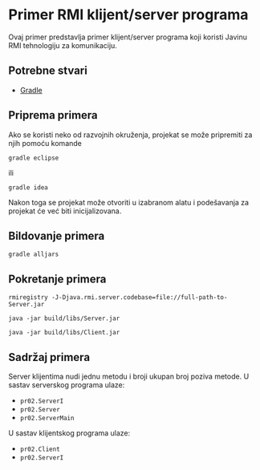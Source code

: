 # Primer RMI klijent/server programa

Ovaj primer predstavlja primer klijent/server programa koji koristi Javinu RMI tehnologiju za komunikaciju.

## Potrebne stvari

* [Gradle](https://gradle.org)

## Priprema primera

Ako se koristi neko od razvojnih okruženja, projekat se može pripremiti za njih pomoću komande

`gradle eclipse`

ili 

`gradle idea`

Nakon toga se projekat može otvoriti u izabranom alatu i podešavanja za projekat će već biti inicijalizovana.

## Bildovanje primera

`gradle alljars`

## Pokretanje primera

`rmiregistry -J-Djava.rmi.server.codebase=file://full-path-to-Server.jar`

`java -jar build/libs/Server.jar`

`java -jar build/libs/Client.jar`

## Sadržaj primera

Server klijentima nudi jednu metodu i broji ukupan broj poziva metode. U sastav serverskog programa 
ulaze:

* `pr02.ServerI`
* `pr02.Server`
* `pr02.ServerMain`

U sastav klijentskog programa ulaze:

* `pr02.Client`
* `pr02.ServerI`

